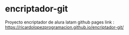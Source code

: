 # encriptador-git
Proyecto encriptador de alura latam
github pages link : https://ricardolopezprogramacion.github.io/encriptador-git/
